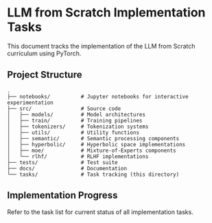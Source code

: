 # LLM from Scratch Implementation Tasks

This document tracks the implementation of the LLM from Scratch curriculum using PyTorch.

## Project Structure

```
.
├── notebooks/          # Jupyter notebooks for interactive experimentation
├── src/                # Source code
│   ├── models/         # Model architectures
│   ├── train/          # Training pipelines
│   ├── tokenizers/     # Tokenization systems
│   ├── utils/          # Utility functions
│   ├── semantic/       # Semantic processing components
│   ├── hyperbolic/     # Hyperbolic space implementations
│   ├── moe/            # Mixture-of-Experts components
│   └── rlhf/           # RLHF implementations
├── tests/              # Test suite
├── docs/               # Documentation
└── tasks/              # Task tracking (this directory)
```

## Implementation Progress

Refer to the task list for current status of all implementation tasks.